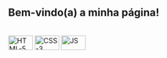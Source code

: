 ## Bem-vindo(a) a minha página!

<div style="display: inline_block"><br>

  
  <img align="center" alt="HTML-5" height="30" width="50" src= "https://www.svgrepo.com/show/512355/html-124.svg">
  <img align="center" alt="CSS-3" height="30" width="50" src= " https://www.svgrepo.com/show/508795/css3-02.svg">
  <img align="center" alt="JS" height="30" width="50" src= "  https://www.svgrepo.com/show/512400/javascript-155.svg">
  
</div>
